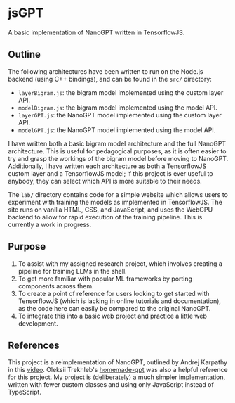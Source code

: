 # jsGPT
A basic implementation of NanoGPT written in TensorflowJS.

## Outline
The following architectures have been written to run on the Node.js backend (using C++ bindings), and can be found in the `src/` directory:
- `layerBigram.js`: the bigram model implemented using the custom layer API.
- `modelBigram.js`: the bigram model implemented using the model API.
- `layerGPT.js`: the NanoGPT model implemented using the custom layer API.
- `modelGPT.js`: the NanoGPT model implemented using the model API.

I have written both a basic bigram model architecture and the full NanoGPT architecture. This is useful for pedagogical purposes, as it is often easier to try and grasp the workings of the bigram model before moving to NanoGPT. Additionally, I have written each architecture as both a TensorflowJS custom layer and a TensorflowJS model; if this project is ever useful to anybody, they can select which API is more suitable to their needs.

The `lab/` directory contains code for a simple website which allows users to experiment with training the models as implemented in TensorflowJS. The site runs on vanilla HTML, CSS, and JavaScript, and uses the WebGPU backend to allow for rapid execution of the training pipeline. This is currently a work in progress.
## Purpose
1. To assist with my assigned research project, which involves creating a pipeline for training LLMs in the shell.
2. To get more familiar with popular ML frameworks by porting components across them.
3. To create a point of reference for users looking to get started with TensorflowJS (which is lacking in online tutorials and documentation), as the code here can easily be compared to the original NanoGPT.
4. To integrate this into a basic web project and practice a little web development.

## References
This project is a reimplementation of NanoGPT, outlined by Andrej Karpathy in this [video](https://youtu.be/kCc8FmEb1nY?si=1riNNp8rxrVCGeZs).
Oleksii Trekhleb's [homemade-gpt](https://github.com/trekhleb/homemade-gpt-js) was also a helpful reference for this project. My project is (deliberately) a much simpler implementation, written with fewer custom classes and using only JavaScript instead of TypeScript.
